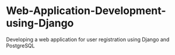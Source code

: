 # Web-Application-Development-using-Django
Developing a web application for user registration using Django and PostgreSQL
